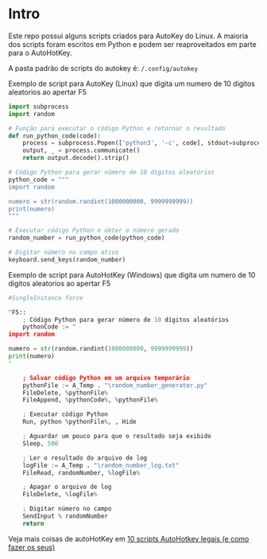 # Intro

Este repo possui alguns scripts criados para AutoKey do Linux. A maioria dos scripts foram escritos em Python e podem ser reaproveitados em parte para o AutoHotKey.

A pasta padrão de scripts do autokey é: `/.config/autokey`

Exemplo de script para AutoKey (Linux) que digita um numero de 10 digitos aleatorios ao apertar <ctrl> F5

```python
import subprocess
import random

# Função para executar o código Python e retornar o resultado
def run_python_code(code):
    process = subprocess.Popen(['python3', '-c', code], stdout=subprocess.PIPE)
    output, _ = process.communicate()
    return output.decode().strip()

# Código Python para gerar número de 10 dígitos aleatórios
python_code = """
import random

numero = str(random.randint(1000000000, 9999999999))
print(numero)
"""

# Executar código Python e obter o número gerado
random_number = run_python_code(python_code)

# Digitar número no campo ativo
keyboard.send_keys(random_number)

```


Exemplo de script para AutoHotKey (Windows) que digita um numero de 10 digitos aleatorios ao apertar <ctrl> F5

```python
#SingleInstance force

^F5::
    ; Código Python para gerar número de 10 dígitos aleatórios
    pythonCode := "
import random

numero = str(random.randint(1000000000, 9999999999))
print(numero)
"

    ; Salvar código Python em um arquivo temporário
    pythonFile := A_Temp . "\random_number_generator.py"
    FileDelete, %pythonFile%
    FileAppend, %pythonCode%, %pythonFile%

    ; Executar código Python
    Run, python %pythonFile%, , Hide

    ; Aguardar um pouco para que o resultado seja exibido
    Sleep, 500

    ; Ler o resultado do arquivo de log
    logFile := A_Temp . "\random_number_log.txt"
    FileRead, randomNumber, %logFile%

    ; Apagar o arquivo de log
    FileDelete, %logFile%

    ; Digitar número no campo
    SendInput % randomNumber
    return

```

Veja mais coisas de autoHotKey em [ 10 scripts AutoHotkey legais (e como fazer os seus)](https://tecnoguia.istocks.club/10-scripts-autohotkey-legais-e-como-fazer-os-seus/2021-01-11/#:~:text=Os%20melhores%20scripts%20AutoHotkey%20para%20experimentar%201%201.,teclado%20num%C3%A9rico%20como%20um%20mouse%20...%20Mais%20itens)
